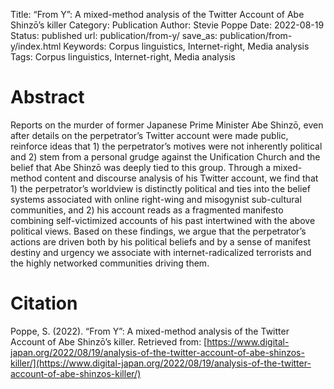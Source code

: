 Title: “From Y”: A mixed-method analysis of the Twitter Account of Abe Shinzō’s killer
Category: Publication
Author: Stevie Poppe
Date: 2022-08-19
Status: published
url: publication/from-y/
save_as: publication/from-y/index.html
Keywords: Corpus linguistics, Internet-right, Media analysis
Tags: Corpus linguistics, Internet-right, Media analysis


# Abstract

Reports on the murder of former Japanese Prime Minister Abe Shinzō, even after details on the perpetrator’s Twitter account were made public, reinforce ideas that 1) the perpetrator’s motives were not inherently political and 2) stem from a personal grudge against the Unification Church and the belief that Abe Shinzō was deeply tied to this group. Through a mixed-method content and discourse analysis of his Twitter account, we find that 1) the perpetrator’s worldview is distinctly political and ties into the belief systems associated with online right-wing and misogynist sub-cultural communities, and 2) his account reads as a fragmented manifesto combining self-victimized accounts of his past intertwined with the above political views. Based on these findings, we argue that the perpetrator’s actions are driven both by his political beliefs and by a sense of manifest destiny and urgency we associate with internet-radicalized terrorists and the highly networked communities driving them.

# Citation

Poppe, S. (2022). “From Y”: A mixed-method analysis of the Twitter Account of Abe Shinzō’s killer. Retrieved from: [https://www.digital-japan.org/2022/08/19/analysis-of-the-twitter-account-of-abe-shinzos-killer/](https://www.digital-japan.org/2022/08/19/analysis-of-the-twitter-account-of-abe-shinzos-killer/)